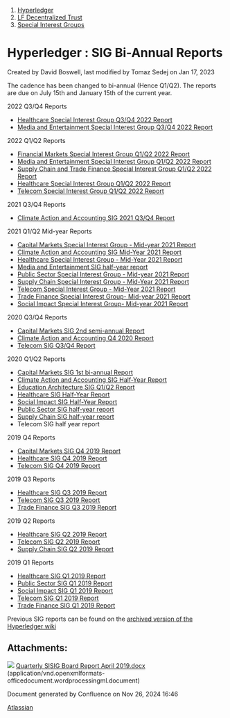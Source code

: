 1. [Hyperledger](index.html)
2. [LF Decentralized Trust](LF-Decentralized-Trust_19595266.html)
3. [Special Interest Groups](Special-Interest-Groups_19595400.html)

# Hyperledger : SIG Bi-Annual Reports

Created by David Boswell, last modified by Tomaz Sedej on Jan 17, 2023

The cadence has been changed to bi-annual (Hence Q1/Q2). The reports are due on July 15th and January 15th of the current year.

2022 Q3/Q4 Reports

- [Healthcare Special Interest Group Q3/Q4 2022 Report](https://lf-hyperledger.atlassian.net/wiki/pages/viewpage.action?pageId=20545776)
- [Media and Entertainment Special Interest Group Q3/Q4 2022 Report](https://lf-hyperledger.atlassian.net/wiki/display/MESIG/2022+HY2+Media+and+Entertainment)

2022 Q1/Q2 Reports

- [Financial Markets Special Interest Group Q1/Q2 2022 Report](https://lf-hyperledger.atlassian.net/wiki/display/CMSIG/2022-07+FMSIG+Quarterly+Report)
- [Media and Entertainment Special Interest Group Q1/Q2 2022 Report](https://lf-hyperledger.atlassian.net/wiki/display/MESIG/2022+HY1+Media+and+Entertainment)
- [Supply Chain and Trade Finance Special Interest Group Q1/Q2 2022 Report](https://lf-hyperledger.atlassian.net/wiki/pages/viewpage.action?pageId=19172310)
- [Healthcare Special Interest Group Q1/Q2 2022 Report](https://lf-hyperledger.atlassian.net/wiki/display/HCSIG/Mid-Year+2022+Report-+Healthcare+Special+Interest+Group)
- [Telecom Special Interest Group Q1/Q2 2022 Report](https://lf-hyperledger.atlassian.net/wiki/display/TCSIG/2022+Q1-2+TCSIG+Report)

2021 Q3/Q4 Reports

- [Climate Action and Accounting SIG 2021 Q3/Q4 Report](https://lf-hyperledger.atlassian.net/wiki/pages/viewpage.action?pageId=19008761)

2021 Q1/Q2 Mid-year Reports

- [Capital Markets Special Interest Group - Mid-year 2021 Report](https://lf-hyperledger.atlassian.net/wiki/pages/viewpage.action?pageId=20546755)
- [Climate Action and Accounting SIG Mid-Year 2021 Report](https://lf-hyperledger.atlassian.net/wiki/pages/viewpage.action?pageId=19007428)
- [Healthcare Special Interest Group - Mid-Year 2021 Report](https://lf-hyperledger.atlassian.net/wiki/display/HCSIG/Mid-Year+2021+Report-+Healthcare+Special+Interest+Group+-+Mid-Year+2021+Report)
- [Media and Entertainment SIG half-year report](Media-and-Entertainment-SIG-2021-Q1Q2-Report_19603112.html)
- [Public Sector Special Interest Group - Mid-year 2021 Report](https://lf-hyperledger.atlassian.net/wiki/spaces/PSSIG/pages/23364432/July+2021+Report+-+Public+Sector+SIG)
- [Supply Chain Special Interest Group - Mid-Year 2021 Report](https://lf-hyperledger.atlassian.net/wiki/display/SCSIG/Mid-Year+2021+Report-+Supply+Chain+Special+Interest+Group)
- [Telecom Special Interest Group - Mid-Year 2021 Report](https://lf-hyperledger.atlassian.net/wiki/display/TCSIG/2021+Q1-2+TCSIG+Report)
- [Trade Finance Special Interest Group- Mid-year 2021 Report](https://lf-hyperledger.atlassian.net/wiki/spaces/TFSIG/pages/19334345/Trade+Finance+SIG+Mid-year+report+2021)
- [Social Impact Special Interest Group- Mid-year 2021 Report](https://lf-hyperledger.atlassian.net/wiki/display/SISIG/2021%3A+January-June+Bi-Annual+Report)

2020 Q3/Q4 Reports

- [Capital Markets SIG 2nd semi-annual Report](https://lf-hyperledger.atlassian.net/wiki/display/HYP/Capital+Markets+SIG-+Second+Semi-Annual+Report+December+2020)
- [Climate Action and Accounting Q4 2020 Report](https://lf-hyperledger.atlassian.net/wiki/spaces/CASIG/pages/19006714/Q3+Q4+-+2020)
- [Telecom SIG Q3/Q4 Report](https://lf-hyperledger.atlassian.net/wiki/spaces/TCSIG/pages/20153566/2020+Q4+TCSIG+Report)

2020 Q1/Q2 Reports

- [Capital Markets SIG 1st bi-annual Report](https://lf-hyperledger.atlassian.net/wiki/display/HYP/Capital+Markets+SIG+2020+1st+Biannual+Report)
- [Climate Action and Accounting SIG Half-Year Report](https://lf-hyperledger.atlassian.net/wiki/spaces/CASIG/pages/19005983/Q1+Q2+-+2020)
- [Education Architecture SIG Q1/Q2 Report](https://lf-hyperledger.atlassian.net/wiki/pages/viewpage.action?pageId=21791086)
- [Healthcare SIG Half-Year Report](https://lf-hyperledger.atlassian.net/wiki/spaces/HCSIG/pages/20554185/2020+Half-Year+Report)
- [Social Impact SIG Half-Year Report](https://lf-hyperledger.atlassian.net/wiki/display/SISIG/January-June+2020+Bi-Annual+Report)
- [Public Sector SIG half-year report](https://lf-hyperledger.atlassian.net/wiki/display/PSSIG/First+Half+Yearly+Report+2020)
- [Supply Chain SIG half-year report](https://lf-hyperledger.atlassian.net/wiki/display/SCSIG/Q2+2020+Report)
- Telecom SIG half year report

2019 Q4 Reports

- [Capital Markets SIG Q4 2019 Report](https://lf-hyperledger.atlassian.net/wiki/display/HYP/Capital+Markets+SIG++Q4+2019+Report)
- [Healthcare SIG Q4 2019 Report](https://lf-hyperledger.atlassian.net/wiki/spaces/HCSIG/pages/20553049/2019-Q4+Quarterly+Report)
- [Telecom SIG Q4 2019 Report](https://lf-hyperledger.atlassian.net/wiki/spaces/TCSIG/pages/20153225/2019+Q4+TCSIG+Report)

2019 Q3 Reports

- [Healthcare SIG Q3 2019 Report](https://lf-hyperledger.atlassian.net/wiki/display/HCSIG/2019-Q3+Quarterly+Report)
- [Telecom SIG Q3 2019 Report](https://lf-hyperledger.atlassian.net/wiki/spaces/TCSIG/pages/20153030/2019+Q3+TCSIG+Report)
- [Trade Finance SIG Q3 2019 Report](https://lf-hyperledger.atlassian.net/wiki/spaces/TFSIG/pages/19334883/Quarterly+Report+-+October+2019)

2019 Q2 Reports

- [Healthcare SIG Q2 2019 Report](https://lf-hyperledger.atlassian.net/wiki/spaces/HCSIG/pages/20552470/2019-Q2+Quarterly+Report)
- [Telecom SIG Q2 2019 Report](https://lf-hyperledger.atlassian.net/wiki/spaces/TCSIG/pages/20152892/2019+Q2+TCSIG+Report)
- [Supply Chain SIG Q2 2019 Report](https://lf-hyperledger.atlassian.net/wiki/spaces/SCSIG/pages/19759513/Q2-2019)

2019 Q1 Reports

- [Healthcare SIG Q1 2019 Report](https://lf-hyperledger.atlassian.net/wiki/spaces/HCSIG/pages/20550900/2019-Q1+Quarterly+Report)
- [Public Sector SIG Q1 2019 Report](https://lf-hyperledger.atlassian.net/wiki/spaces/PSSIG/pages/23363728/Q1+2019)
- [Social Impact SIG Q1 2019 Report](attachments/19599539/19604107.docx)
- [Telecom SIG Q1 2019 Report](https://lf-hyperledger.atlassian.net/wiki/spaces/TCSIG/pages/20152743/2019+Q1+TCSIG+Report)
- [Trade Finance SIG Q1 2019 Report](https://lf-hyperledger.atlassian.net/wiki/spaces/TFSIG/pages/19334793/Bi-Annual+Report+-2019)

Previous SIG reports can be found on the [archived version of the Hyperledger wiki](https://wiki-archive.hyperledger.org/)

## Attachments:

![](images/icons/bullet_blue.gif) [Quarterly SISIG Board Report April 2019.docx](attachments/19599539/19604107.docx) (application/vnd.openxmlformats-officedocument.wordprocessingml.document)

Document generated by Confluence on Nov 26, 2024 16:46

[Atlassian](http://www.atlassian.com/)

